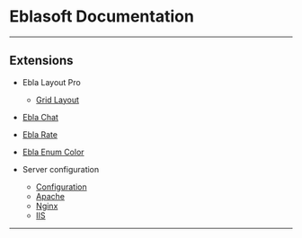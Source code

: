 # Eblasoft Documentation

---
## Extensions

* Ebla Layout Pro
  * [Grid Layout](extensions/ebla-layout-pro/grid-layout.md)
  
* [Ebla Chat](extensions/ebla-chat/setting-up.md)
* [Ebla Rate](extensions/ebla-rate/setting-up.md)
* [Ebla Enum Color](extensions/ebla-enum-color/setting-up.md)


* Server configuration
  * [Configuration](administration/server-configuration.md)
  * [Apache](administration/apache-server-configuration.md)
  * [Nginx](administration/nginx-server-configuration.md)
  * [IIS](administration/iis-server-configuration.md)
---